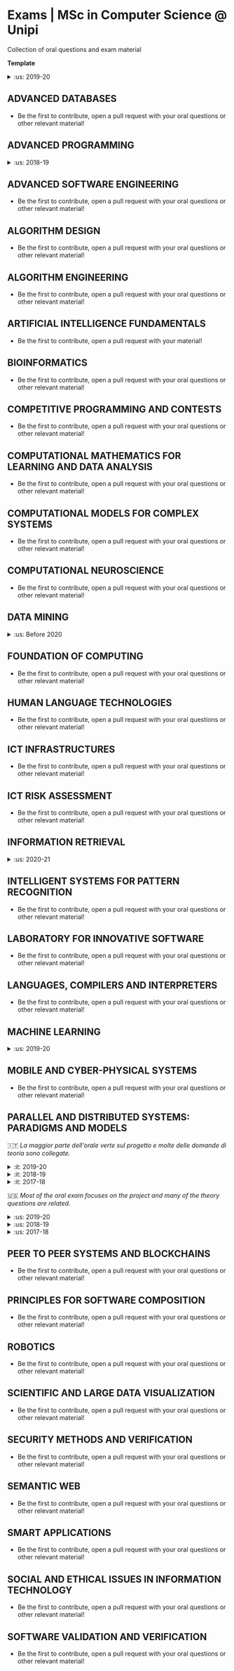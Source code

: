 # Exams | MSc in Computer Science @ Unipi
Collection of oral questions and exam material

**Template**
<details>
  <summary>:us: 2019-20</summary>

- Your questions here... (leave don't remove spaces for a correct visualization)

</details>


## ADVANCED DATABASES
- Be the first to contribute, open a pull request with your oral questions or other relevant material!


## ADVANCED PROGRAMMING
<details>
  <summary>:us: 2018-19</summary>

Topic chosen by the student: Python (almost all, excluding GIL)

Questions on the assignments
- Given a bean, how can we tell what is its public API?
- Question about complexity of some haskell function. What are the problems between arrays and generics in Java? What happens with generic at runtime/after compilation?
- Is Python more OO or more functional, according to your opinion?

Questions on the syllabus
- Explain the concept (with written example) of covariance and contravariance in a language with universal polymorphism and explain in what cases their use is safe
- Explain inversion of control and dependecy injection
- What is lazy evalutaion in haskell and explain the spirit of IO Monads

------------------------------

Topic chosen by the student: lambda expressions in Java

Questions on Java
- What are streams in java?
- Example of lambdas in a context different from streams
- What are functional interfaces?
- How the java compiler manges lambdas?
- Differences between component, packages and classes
- Talk about the lifecycle of a sw component
- How can we interact with java beans?
- How can Netbeans (or another builder tool) provides "live interaction" with a bean?
- What kind of properties a bean can have?

Questions on Haskell
- What is "Functor" in haskell?
- What relationships there are between functor and maybe type class?
- Lazyness in haskell

Question on Python
- What are python decorator?
- How can we write functions with a variable number of arguments

Other questions
- Describe the different kind of parameter passing strategies
- What is memoization?

------------------------------

Topic chosen by the student: JVM internals and JVM instruction set.  
_For this exam, most of the questions were asked during the presentation of the topic chosen by the student._

Questions on Java
- Memory management
- How are lambda expressions implemented?
- Talk about streams

Question on Python
- What is GIL?
- Talk about decorators and higher order functions in general
- Namespaces and scopes
- What does the "@staticmethod" decorator do?

Other questions
- Differences between "reduce" in functional programming and "collect" in the Java Stream API
- Give an example of list comprehension and write a function using a functional language that does the same thing, using combinators such as filter, foldr, map ecc

</details>


## ADVANCED SOFTWARE ENGINEERING
- Be the first to contribute, open a pull request with your oral questions or other relevant material!


## ALGORITHM DESIGN
- Be the first to contribute, open a pull request with your oral questions or other relevant material!


## ALGORITHM ENGINEERING
- Be the first to contribute, open a pull request with your oral questions or other relevant material!


## ARTIFICIAL INTELLIGENCE FUNDAMENTALS
- Be the first to contribute, open a pull request with your material!


## BIOINFORMATICS
- Be the first to contribute, open a pull request with your oral questions or other relevant material!


## COMPETITIVE PROGRAMMING AND CONTESTS
- Be the first to contribute, open a pull request with your oral questions or other relevant material!


## COMPUTATIONAL MATHEMATICS FOR LEARNING AND DATA ANALYSIS
- Be the first to contribute, open a pull request with your oral questions or other relevant material!


## COMPUTATIONAL MODELS FOR COMPLEX SYSTEMS
- Be the first to contribute, open a pull request with your oral questions or other relevant material!


## COMPUTATIONAL NEUROSCIENCE
- Be the first to contribute, open a pull request with your oral questions or other relevant material!


## DATA MINING

<details>
  <summary>:us: Before 2020</summary>

-  Differences between Apriori and FP-Grow. Hierarchical Transactional clustering  -> Rock and differences with classic hierarchical clustering. MLE: expectation phase and maximization Phase, comparison with the same phases in KMeans

- two questions about FP-Grow.

- fp-growth; the difference between different kinds of clustering algorithms.

</details>



## FOUNDATION OF COMPUTING
- Be the first to contribute, open a pull request with your oral questions or other relevant material!


## HUMAN LANGUAGE TECHNOLOGIES
- Be the first to contribute, open a pull request with your oral questions or other relevant material!


## ICT INFRASTRUCTURES
- Be the first to contribute, open a pull request with your oral questions or other relevant material!


## ICT RISK ASSESSMENT
- Be the first to contribute, open a pull request with your oral questions or other relevant material!


## INFORMATION RETRIEVAL

<details>
  <summary>:us: 2020-21</summary>

  - Zsynch (exercise like in written exams, but explaining your thoughts while writing)
  - Delta compression (zdelta)
    - Delta compression for groups of files (the one with the graph)
</details>


## INTELLIGENT SYSTEMS FOR PATTERN RECOGNITION
- Be the first to contribute, open a pull request with your oral questions or other relevant material!


## LABORATORY FOR INNOVATIVE SOFTWARE
- Be the first to contribute, open a pull request with your oral questions or other relevant material!


## LANGUAGES, COMPILERS AND INTERPRETERS
- Be the first to contribute, open a pull request with your oral questions or other relevant material!


## MACHINE LEARNING
<details>
  <summary>:us: 2019-20</summary>

- Write the loss for a linear model in form of ridge regression (with Tikhonov regularization)
- Write (and briefly comment on) the most important factors ruling the flexibility of the SVM and of the NN approaches
Compute dE/do_i for a NN (the same seen in class) showing the single steps of the derivation for the dE/do_i (assuming to have already delta for the units of the other layers indexed by h and k. Finally, write delta_k, delta_t, delta_i
- Define the VC-dim. Does the VC-dim in Phi_1 increase or decrease if the value of the regularization parameter increases? Explain.
------------------------------
1.
- Write the net_t(x) of a preceptron with inputs i in [1, ..., k]  
- Write the radial basis function kernel

2. Answer true or false to the following and motivate your answer  
- In a SVM can the alpha values help to select the best features? False (they only select some input patterns and not the components)  
- To estimate the (future) predictive capability of your model is it a good practice to consider the result and accuracy obtained by the model selection pahse without looking to the training results? True  
- Increasing the VC-dim, th VC-bound on the risk R (according to SLT) increases. True

3. Write the derivation of the bias-variance decomposition (assuming without proving the variance lemma)

4. Show a picture of:  
- undercomplete autoencoder  
- overcomplete autoencoder

5. Equation of the RBF Kernel. Equation of the Loss for Ridge regression + comments on the role of lambda.

6. Equations used for SOM. Why is the Neural Network able to approximate every function? Why do we use deep learning if one layer is enough?

</details>


## MOBILE AND CYBER-PHYSICAL SYSTEMS
- Be the first to contribute, open a pull request with your oral questions or other relevant material!


## PARALLEL AND DISTRIBUTED SYSTEMS: PARADIGMS AND MODELS
:it: _La maggior parte dell'orale verte sul progetto e molte delle domande di teoria sono collegate._

<details>
    <summary>:it: 2019-20</summary>

  - Macro Data Flow con esempio

  - Buildin blocks per streming e data.

  - Point to point e collective comunication in fast flow. Qunado serve collective comunication.

  - Service time, latency, efficiency più esempi su quando voglio ottimizzare cosa

</details>

<details>
  <summary>:it: 2018-19</summary>

- Perchè non hai usato un manager e hai fatto fare tutto all’emitter? Con il manager hai dei movimenti di dati in più? L’emitter ha qualche guadagno se c’è il manager?
- Perchè parti subito con un numero fissato di worker? Non sarebbe stato meglio farlo lavorare uno e poi capire quanti worker servono dinamicamente?
- Sarebbe stato giusto fare un’analisi del tempo che ci metto per fare uno switch del numero di worker in modo da capire ogni quanto cambiare
- Se ho due map quali ottimizzazioni posso fare? Se faccio la map fusion poi ho un guadagno? Ce l’ho sempre?
- Se metto una map dentro ad una farm che guadagno ho se aumento il numero di worker della map o se aumento il numero di worker della farm?
Se tolgo la map e lascio la farm aumentando i worker cambia qualcosa? L’efficiency come cambia? Se tolgo tutto e lascio solo un nodo sequenziale cambia qualcosa? L’efficiency come varia (diventa 1)?
- Differenza tra work span model e amdahl law, voleva sapere che i nodi devono avere lo stesso tempo di esecuzione
------------------------------
- Come si calcola lo speedup?
- Amdahl Law (con limite)
- Cosa devo aggiungere ad un farm che tenga in conto sia il tempo che il consumo energetico (considerando che entrambi dipendono dal nw)? Devo tenere conto di grado di parallelismo e frequenza del processore. Nel collector posso calcolare il service time Ts. Posso variare il numero di worker e vedere all'aumentare del nw come varia l'energia. Più worker = meno tempo di uso di CPU con più consumo. Posso fermarmi quando diventa sconveniente aumentare il nw per l'overhead.
- Tipi di pattern
- Vettorizzazione del codice

</details>

<details>
  <summary>:it: 2017-18</summary>

- Hamdal law
- Macro data flow, con un esempio di conversione fra  "farm(pipe(f1,f2))", chiedendo di disegnare il grafico

</details>


:us: _Most of the oral exam focuses on the project and many of the theory questions are related._

<details>
    <summary>:us: 2019-20</summary>

  - Macro Data Flow with examples

  - Buildin blocks for streming and data.

  - Point to point and collective comunication in fast flow. When to use collective comunication.

  - Service time, latency, efficiency and example where to use what metrics.

</details>

<details>
  <summary>:us: 2018-19</summary>

- Why didn't you use a manager and have the emitter do everything? Do you have more data movements with the manager? Does the emitter have any earnings if there is a manager?
- Why do you start immediately with a fixed number of workers? Wouldn't it have been better to have him work one and then figure out how many workers they need dynamically?
- It would have been right to do an analysis of the time it takes to make a switch of the number of workers in order to understand how often to change
- If I have two maps, which optimizations can I do? If I do map fusion then do I have a profit? Do I always have it?
- If I put a map inside a farm, what profit do I have if I increase the number of workers on the map or if I increase the number of workers in the farm?
If I remove the map and leave the farm increasing the workers does something change? How does efficiency change? If I remove everything and leave only a sequential node, does something change? How does the efficiency vary (becomes 1)?
- Difference between work span model and amdahl law, he wanted to know that nodes must have the same execution time
------------------------------
- How is the speedup calculated?
- Amdahl Law (with limit)
- What should I add to a farm that takes into account both time and energy consumption (considering that both depend on the nw)? I have to take into account the degree of parallelism and the frequency of the processor. In the collector I can calculate the service time Ts. I can vary the number of workers and see how the energy changes as the nw increases. More worker = less CPU usage time with more consumption. I can stop when it becomes inconvenient to increase the nw for overhead.
- Types of patterns
- Vectorization of the code

</details>

<details>
  <summary>:us: 2017-18</summary>

- Hamdal law
- Macro data flow works, with an example of conversion between "farm(pipe(f1, f2))", asking to draw the graph

</details>


## PEER TO PEER SYSTEMS AND BLOCKCHAINS
- Be the first to contribute, open a pull request with your oral questions or other relevant material!


## PRINCIPLES FOR SOFTWARE COMPOSITION
- Be the first to contribute, open a pull request with your oral questions or other relevant material!


## ROBOTICS
- Be the first to contribute, open a pull request with your oral questions or other relevant material!


## SCIENTIFIC AND LARGE DATA VISUALIZATION
- Be the first to contribute, open a pull request with your oral questions or other relevant material!


## SECURITY METHODS AND VERIFICATION
- Be the first to contribute, open a pull request with your oral questions or other relevant material!


## SEMANTIC WEB
- Be the first to contribute, open a pull request with your oral questions or other relevant material!


## SMART APPLICATIONS
- Be the first to contribute, open a pull request with your oral questions or other relevant material!


## SOCIAL AND ETHICAL ISSUES IN INFORMATION TECHNOLOGY
- Be the first to contribute, open a pull request with your oral questions or other relevant material!


## SOFTWARE VALIDATION AND VERIFICATION
- Be the first to contribute, open a pull request with your oral questions or other relevant material!
